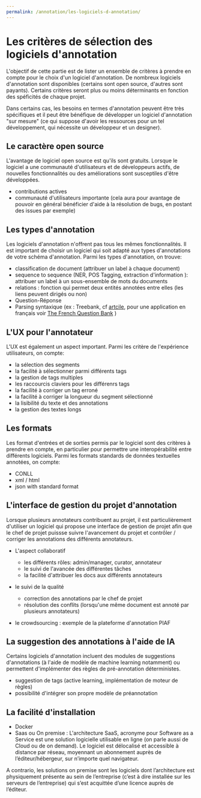 ```yaml
---
permalink: /annotation/les-logiciels-d-annotation/
---
```


# Les critères de sélection des logiciels d'annotation 

L'objectif de cette partie est de lister un ensemble de critères à prendre en compte pour le choix d'un logiciel d'annotation. 
De nombreux logiciels d'annotation sont disponibles (certains sont open source, d'autres sont payants). 
Certains critères seront plus ou moins déterminants en fonction des spéficités de chaque projet. 

Dans certains cas, les besoins en termes d'annotation peuvent être très spécifiques et il peut être bénéfique de développer
un logiciel d'annotation "sur mesure" (ce qui suppose d'avoir les ressources pour un tel développement, qui nécessite 
un développeur et un designer). 

## Le caractère open source
L'avantage de logiciel open source est qu'ils sont gratuits. Lorsque le logiciel a une communauté d'utilisateurs et de 
développeurs actifs, de nouvelles fonctionnalités ou des améliorations sont susceptiles d'être développées. 

- contributions actives 
- communauté d'utilisateurs importante (cela aura pour avantage de pouvoir en général bénéficier d'aide à la résolution de bugs, 
en postant des issues par exemple)

## Les types d'annotation 
Les logiciels d'annotation n'offrent pas tous les mêmes fonctionnalités. Il est important de choisir un logiciel qui soit
adapté aux types d'annotations de votre schéma d'annotation. Parmi les types d'annotation, on trouve: 
- classification de document (attribuer un label à chaque document) 
- sequence to sequence (NER, POS Tagging, extraction d'information ): attribuer un label à un sous-ensemble de mots du documents 
- relations : fonction qui permet deux entités annotées entre elles (les liens peuvent dirigés ou non)
- Question-Réponse
- Parsing syntaxique (ex : Treebank, 
cf [artcile](https://cl.lingfil.uu.se/~nivre/docs/hsk.pdf), pour une application en français
 voir [The French Question Bank](http://alpage.inria.fr/Treebanks/FQB/lrec2016_QuestionBank.pdf) )

## L'UX pour l'annotateur 
L'UX est également un aspect important. Parmi les critère de l'expérience utilisateurs, on compte:
- la sélection des segments 
- la facilité à sélectionner parmi différents tags
- la gestion de tags multiples 
- les raccourcis claviers pour les différenrs tags 
- la facilité à corriger un tag erroné
- la facilité à corriger la longueur du segment sélectionné 
- la lisibilité du texte et des annotations 
- la gestion des textes longs 

    
## Les formats 
Les format d'entrées et de sorties permis par le logiciel sont des critères à prendre en compte, en particulier pour permettre une
interopérabilité entre différents logiciels. Parmi les formats standards de données textuelles annotées, on compte: 
- CONLL
- xml / html 
- json with standard format 


## L'interface de gestion du projet d'annotation  

Lorsque plusieurs annotateurs contribuent au projet, il est particulièrement d'utiliser un logiciel qui propose une interface
de gestion de projet afin que le chef de projet puissse suivre l'avancement du projet et contrôler / corriger les annotations 
des différents annotateurs. 

- L'aspect collaboratif 
    - les différents rôles: admin/manager, curator, annotateur
    - le suivi de l'avancée des différentes tâches 
    - la facilité d'attribuer les docs aux différents annotateurs

- le suivi de la qualité 
    - correction des annotations par le chef de projet 
    - résolution des conflits (lorsqu'une même document est annoté par plusieurs annotateurs)

- le crowdsourcing : exemple de la plateforme d'annotation PIAF 


## La suggestion des annotations à l'aide de IA 
Certains logiciels d'annotation incluent des modules de suggestions d'annotations (à l'aide de modèle de machine learning 
notamment) ou permettent d'implémenter des règles de pré-annotation déterministes. 
- suggestion de tags (active learning, implémentation de moteur de règles)
- possibilité d'intégrer son propre modèle de préannotation 


## La facilité d'installation 

- Docker
- Saas ou On premise : 
L'architecture SaaS, acronyme pour Software as a Service est une solution logicielle utilisable en ligne (on 
parle aussi de Cloud ou de on demand). Le logiciel est délocalisé et accessible à distance par 
réseau, moyennant un abonnement auprès de l’éditeur/hébergeur, sur n’importe quel navigateur.

A contrario, les solutions on premise sont les logiciels dont l’architecture est physiquement 
présente au sein de l’entreprise (c’est à dire installée sur les serveurs de l’entreprise) qui 
s’est acquittée d’une licence auprès de l’éditeur.